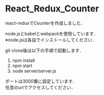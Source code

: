 # React_Redux_Counter
react-reduxでCounterを作成しました．

node.jsとbabelとwebpackを使用しています．  
※node.jsは各自でインストールしてください．

git clone後は以下の手順で起動します．
1. npm install
2. npm start
3. node server/server.js

ポートは3000番に設定しています．  
任意のurlでアクセスしてください．
